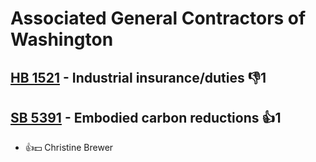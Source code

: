 # Associated General Contractors of Washington

## [HB 1521](/bill/2023-24/hb/1521/) - Industrial insurance/duties  👎1 

## [SB 5391](/bill/2023-24/sb/5391/) - Embodied carbon reductions 👍1  
* 👍💵 Christine Brewer